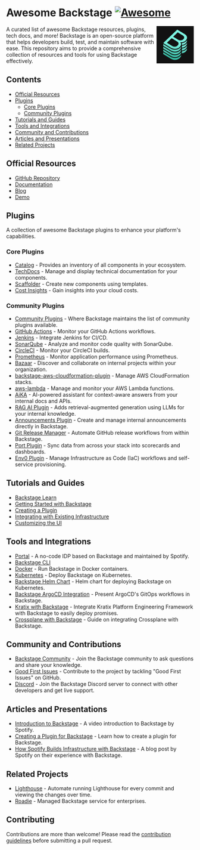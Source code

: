 # Awesome Backstage [![Awesome](https://awesome.re/badge.svg)](https://awesome.re)

[<img src="backstage-logo.svg" align="right" width="100">](https://backstage.io)

A curated list of awesome Backstage resources, plugins, tech docs, and more! Backstage is an open-source platform that helps developers build, test, and maintain software with ease. This repository aims to provide a comprehensive collection of resources and tools for using Backstage effectively.

## Contents

- [Official Resources](#official-resources)
- [Plugins](#plugins)
  - [Core Plugins](#core-plugins)
  - [Community Plugins](#community-plugins)
- [Tutorials and Guides](#tutorials-and-guides)
- [Tools and Integrations](#tools-and-integrations)
- [Community and Contributions](#community-and-contributions)
- [Articles and Presentations](#articles-and-presentations)
- [Related Projects](#related-projects)

## Official Resources

- [GitHub Repository](https://github.com/backstage/backstage)
- [Documentation](https://backstage.io/docs/)
- [Blog](https://backstage.io/blog/)
- [Demo](https://demo.backstage.io/)

## Plugins

A collection of awesome Backstage plugins to enhance your platform's capabilities.

### Core Plugins

- [Catalog](https://github.com/backstage/backstage/tree/master/plugins/catalog) - Provides an inventory of all components in your ecosystem.
- [TechDocs](https://github.com/backstage/backstage/tree/master/plugins/techdocs) - Manage and display technical documentation for your components.
- [Scaffolder](https://github.com/backstage/backstage/tree/master/plugins/scaffolder) - Create new components using templates.
- [Cost Insights](https://github.com/backstage/community-plugins/tree/main/workspaces/cost-insights/plugins/cost-insights) - Gain insights into your cloud costs.

### Community Plugins

- [Community Plugins](https://github.com/backstage/community-plugins) - Where Backstage maintains the list of community plugins available.
- [GitHub Actions](https://roadie.io/backstage/plugins/github-actions/) - Monitor your GitHub Actions workflows.
- [Jenkins](https://roadie.io/backstage/plugins/jenkins/) - Integrate Jenkins for CI/CD.
- [SonarQube](https://roadie.io/backstage/plugins/sonarqube/) - Analyze and monitor code quality with SonarQube.
- [CircleCI](https://roadie.io/backstage/plugins/circle-ci/) - Monitor your CircleCI builds.
- [Prometheus](https://roadie.io/backstage/plugins/prometheus/) - Monitor application performance using Prometheus.
- [Bazaar](https://github.com/backstage/community-plugins/tree/main/workspaces/bazaar/plugins/bazaar) - Discover and collaborate on internal projects within your organization.
- [backstage-aws-cloudformation-plugin](https://github.com/purple-technology/backstage-aws-cloudformation-plugin) - Manage AWS CloudFormation stacks.
- [aws-lambda](https://roadie.io/backstage/plugins/aws-lambda/) - Manage and monitor your AWS Lambda functions.
- [AiKA](https://backstage.spotify.com/discover/blog/aika-data-plugins-coming-to-portal/) - AI-powered assistant for context-aware answers from your internal docs and APIs.
- [RAG AI Plugin](https://www.opslevel.com/resources/top-10-backstage-plugins-for-2025) - Adds retrieval-augmented generation using LLMs for your internal knowledge.
- [Announcements Plugin](https://www.npmjs.com/package/@backstage-community/plugin-announcements) - Create and manage internal announcements directly in Backstage.
- [Git Release Manager](https://backstage.spotify.com/partners/spotify/plugin/git-release-manager/) - Automate GitHub release workflows from within Backstage.
- [Port Plugin](https://www.port.io/blog/top-5-backstage-plugins) - Sync data from across your stack into scorecards and dashboards.
- [Env0 Plugin](https://www.env0.com/blog/new-backstage-plugin-manage-and-deploy-iac-from-your-internal-developer-portal) - Manage Infrastructure as Code (IaC) workflows and self-service provisioning.

## Tutorials and Guides

- [Backstage Learn](https://backstage.spotify.com/learn/)
- [Getting Started with Backstage](https://backstage.io/docs/getting-started/)
- [Creating a Plugin](https://backstage.io/docs/plugins/create-a-plugin)
- [Integrating with Existing Infrastructure](https://backstage.io/docs/integrations/)
- [Customizing the UI](https://backstage.io/docs/getting-started/app-custom-theme/)

## Tools and Integrations

- [Portal](https://backstage.spotify.com/docs/portal/) - A no-code IDP based on Backstage and maintained by Spotify.
- [Backstage CLI](https://backstage.io/docs/local-dev/cli-overview)
- [Docker](https://github.com/backstage/backstage/blob/master/contrib/docker/) - Run Backstage in Docker containers.
- [Kubernetes](https://github.com/backstage/backstage/blob/master/contrib/kubernetes/) - Deploy Backstage on Kubernetes.
- [Backstage Helm Chart](https://github.com/backstage/charts) - Helm chart for deploying Backstage on Kubernetes.
- [Backstage ArgoCD Integration](https://roadie.io/backstage/plugins/argo-cd/) - Present ArgoCD's GitOps workflows in Backstage.
- [Kratix with Backstage](https://docs.kratix.io/main/how-kratix-complements/backstage) - Integrate Kratix Platform Engineering Framework with Backstage to easily deploy promises.
- [Crossplane with Backstage](https://www.youtube.com/watch?v=d2L6PWGfhXI) - Guide on integrating Crossplane with Backstage.

## Community and Contributions

- [Backstage Community](https://github.com/backstage/community) - Join the Backstage community to ask questions and share your knowledge.
- [Good First Issues](https://github.com/backstage/backstage/issues?q=is%3Aissue+is%3Aopen+label%3A%22good+first+issue%22) - Contribute to the project by tackling "Good First Issues" on GitHub.
- [Discord](https://discord.com/invite/MUpMjP2) - Join the Backstage Discord server to connect with other developers and get live support.

## Articles and Presentations

- [Introduction to Backstage](https://www.youtube.com/watch?v=1XtJ5FAOjPk) - A video introduction to Backstage by Spotify.
- [Creating a Plugin for Backstage](https://www.youtube.com/watch?v=lLLw3tcBwWw) - Learn how to create a plugin for Backstage.
- [How Spotify Builds Infrastructure with Backstage](https://engineering.atspotify.com/2020/03/17/what-the-heck-is-backstage-anyway/) - A blog post by Spotify on their experience with Backstage.

## Related Projects

- [Lighthouse](https://github.com/GoogleChrome/lighthouse-ci) - Automate running Lighthouse for every commit and viewing the changes over time.
- [Roadie](https://roadie.io/) - Managed Backstage service for enterprises.

## Contributing

Contributions are more than welcome! Please read the [contribution guidelines](CONTRIBUTING.md) before submitting a pull request.

